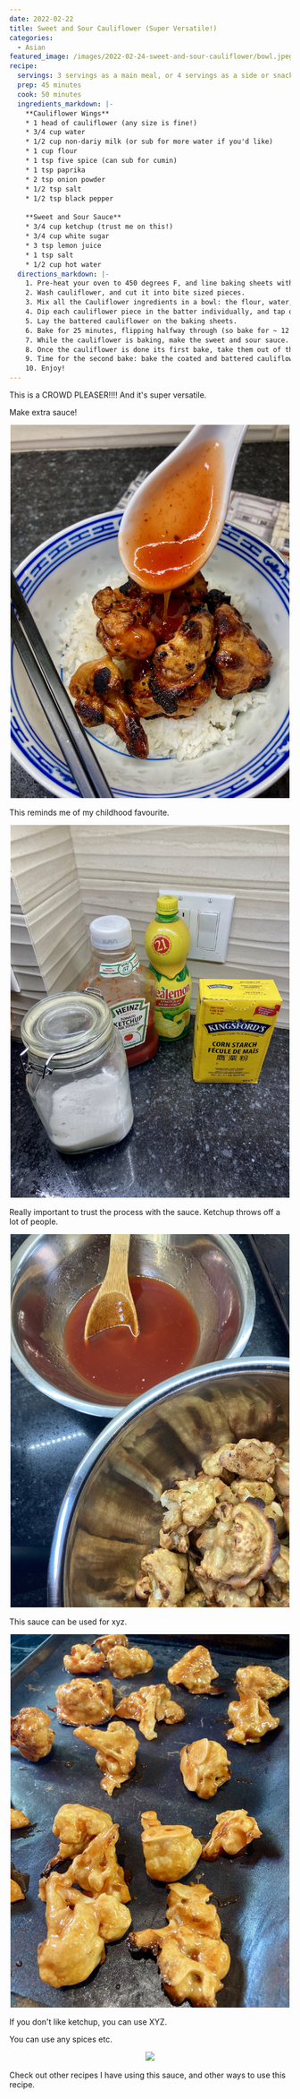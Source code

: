 ```yaml
---
date: 2022-02-22
title: Sweet and Sour Cauliflower (Super Versatile!)
categories:
  - Asian
featured_image: /images/2022-02-24-sweet-and-sour-cauliflower/bowl.jpeg
recipe:
  servings: 3 servings as a main meal, or 4 servings as a side or snack
  prep: 45 minutes
  cook: 50 minutes
  ingredients_markdown: |-
    **Cauliflower Wings**
    * 1 head of cauliflower (any size is fine!)
    * 3/4 cup water
    * 1/2 cup non-dariy milk (or sub for more water if you'd like)
    * 1 cup flour
    * 1 tsp five spice (can sub for cumin)
    * 1 tsp paprika
    * 2 tsp onion powder
    * 1/2 tsp salt
    * 1/2 tsp black pepper

    **Sweet and Sour Sauce**
    * 3/4 cup ketchup (trust me on this!)
    * 3/4 cup white sugar
    * 3 tsp lemon juice
    * 1 tsp salt
    * 1/2 cup hot water
  directions_markdown: |-
    1. Pre-heat your oven to 450 degrees F, and line baking sheets with parchment paper.
    2. Wash cauliflower, and cut it into bite sized pieces.
    3. Mix all the Cauliflower ingredients in a bowl: the flour, water, non-dairy milk if using, five spice, paprika, onion powder, salt, and black pepper. The batter should be thick.
    4. Dip each cauliflower piece in the batter individually, and tap off the excess. Or, dump all the cauliflower into the batter and mix to evenly coat them all.
    5. Lay the battered cauliflower on the baking sheets.
    6. Bake for 25 minutes, flipping halfway through (so bake for ~ 12 minutes, flip, then bake for another ~12 minutes).
    7. While the cauliflower is baking, make the sweet and sour sauce. Simply combine all the ingredients (ketchup, white sugar, lemon juice, salt, and hot water) in a bowl, and mix.
    8. Once the cauliflower is done its first bake, take them out of the oven and coat them all in the sweet and sour sauce. Like with the batter, you can coat each piece one by one, or dump everything in the sweet and sour bowl and mix to coat evenly.
    9. Time for the second bake: bake the coated and battered cauliflower for 25 minutes. As before, flip halfway through.
    10. Enjoy!
---
```


This is a CROWD PLEASER!!!! And it's super versatile.

Make extra sauce!

<p align="center">
<img src="/images/2022-02-24-sweet-and-sour-cauliflower/saucey.jpeg" width="500">
</p>

This reminds me of my childhood favourite. 

<p align="center">
<img src="/images/2022-02-24-sweet-and-sour-cauliflower/sauce_ingredients.jpeg" width="500">
</p>

Really important to trust the process with the sauce. Ketchup throws off a lot of people.

<p align="center">
<img src="/images/2022-02-24-sweet-and-sour-cauliflower/ready_to_dip.jpeg" width="500">
</p>

This sauce can be used for xyz.

<p align="center">
<img src="/images/2022-02-24-sweet-and-sour-cauliflower/ready_for_second_bake.jpeg" width="500">
</p>

If you don't like ketchup, you can use XYZ.

You can use any spices etc.

<p align="center">
<img src="/images/2022-02-24-sweet-and-sour-cauliflower/plated.jpeg" width="500">
</p>

Check out other recipes I have using this sauce, and other ways to use this recipe.